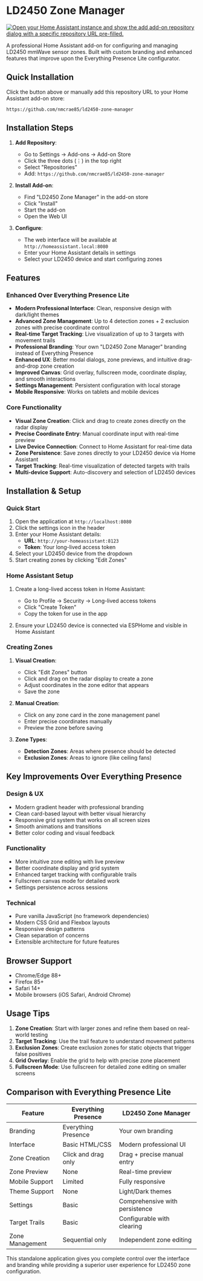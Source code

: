 # LD2450 Zone Manager

[![Open your Home Assistant instance and show the add add-on repository dialog with a specific repository URL pre-filled.](https://my.home-assistant.io/badges/supervisor_add_addon_repository.svg)](https://my.home-assistant.io/redirect/supervisor_add_addon_repository/?repository_url=https%3A%2F%2Fgithub.com%2Fnmcrae85%2Fld2450-zone-manager)

A professional Home Assistant add-on for configuring and managing LD2450 mmWave sensor zones. Built with custom branding and enhanced features that improve upon the Everything Presence Lite configurator.

## Quick Installation

Click the button above or manually add this repository URL to your Home Assistant add-on store:

```
https://github.com/nmcrae85/ld2450-zone-manager
```

## Installation Steps

1. **Add Repository**:
   - Go to Settings → Add-ons → Add-on Store
   - Click the three dots (⋮) in the top right
   - Select "Repositories"
   - Add: `https://github.com/nmcrae85/ld2450-zone-manager`

2. **Install Add-on**:
   - Find "LD2450 Zone Manager" in the add-on store
   - Click "Install"
   - Start the add-on
   - Open the Web UI

3. **Configure**:
   - The web interface will be available at `http://homeassistant.local:8080`
   - Enter your Home Assistant details in settings
   - Select your LD2450 device and start configuring zones

## Features

### Enhanced Over Everything Presence Lite

- **Modern Professional Interface**: Clean, responsive design with dark/light themes
- **Advanced Zone Management**: Up to 4 detection zones + 2 exclusion zones with precise coordinate control
- **Real-time Target Tracking**: Live visualization of up to 3 targets with movement trails
- **Professional Branding**: Your own "LD2450 Zone Manager" branding instead of Everything Presence
- **Enhanced UX**: Better modal dialogs, zone previews, and intuitive drag-and-drop zone creation
- **Improved Canvas**: Grid overlay, fullscreen mode, coordinate display, and smooth interactions
- **Settings Management**: Persistent configuration with local storage
- **Mobile Responsive**: Works on tablets and mobile devices

### Core Functionality

- **Visual Zone Creation**: Click and drag to create zones directly on the radar display
- **Precise Coordinate Entry**: Manual coordinate input with real-time preview
- **Live Device Connection**: Connect to Home Assistant for real-time data
- **Zone Persistence**: Save zones directly to your LD2450 device via Home Assistant
- **Target Tracking**: Real-time visualization of detected targets with trails
- **Multi-device Support**: Auto-discovery and selection of LD2450 devices

## Installation & Setup

### Quick Start

1. Open the application at `http://localhost:8080`
2. Click the settings icon in the header
3. Enter your Home Assistant details:
   - **URL**: `http://your-homeassistant:8123`
   - **Token**: Your long-lived access token
4. Select your LD2450 device from the dropdown
5. Start creating zones by clicking "Edit Zones"

### Home Assistant Setup

1. Create a long-lived access token in Home Assistant:
   - Go to Profile → Security → Long-lived access tokens
   - Click "Create Token"
   - Copy the token for use in the app

2. Ensure your LD2450 device is connected via ESPHome and visible in Home Assistant

### Creating Zones

1. **Visual Creation**:
   - Click "Edit Zones" button
   - Click and drag on the radar display to create a zone
   - Adjust coordinates in the zone editor that appears
   - Save the zone

2. **Manual Creation**:
   - Click on any zone card in the zone management panel
   - Enter precise coordinates manually
   - Preview the zone before saving

3. **Zone Types**:
   - **Detection Zones**: Areas where presence should be detected
   - **Exclusion Zones**: Areas to ignore (like ceiling fans)

## Key Improvements Over Everything Presence

### Design & UX
- Modern gradient header with professional branding
- Clean card-based layout with better visual hierarchy
- Responsive grid system that works on all screen sizes
- Smooth animations and transitions
- Better color coding and visual feedback

### Functionality
- More intuitive zone editing with live preview
- Better coordinate display and grid system
- Enhanced target tracking with configurable trails
- Fullscreen canvas mode for detailed work
- Settings persistence across sessions

### Technical
- Pure vanilla JavaScript (no framework dependencies)
- Modern CSS Grid and Flexbox layouts
- Responsive design patterns
- Clean separation of concerns
- Extensible architecture for future features

## Browser Support

- Chrome/Edge 88+
- Firefox 85+
- Safari 14+
- Mobile browsers (iOS Safari, Android Chrome)

## Usage Tips

1. **Zone Creation**: Start with larger zones and refine them based on real-world testing
2. **Target Tracking**: Use the trail feature to understand movement patterns
3. **Exclusion Zones**: Create exclusion zones for static objects that trigger false positives
4. **Grid Overlay**: Enable the grid to help with precise zone placement
5. **Fullscreen Mode**: Use fullscreen for detailed zone editing on smaller screens

## Comparison with Everything Presence Lite

| Feature | Everything Presence | LD2450 Zone Manager |
|---------|-------------------|-------------------|
| Branding | Everything Presence | Your own branding |
| Interface | Basic HTML/CSS | Modern professional UI |
| Zone Creation | Click and drag only | Drag + precise manual entry |
| Zone Preview | None | Real-time preview |
| Mobile Support | Limited | Fully responsive |
| Theme Support | None | Light/Dark themes |
| Settings | Basic | Comprehensive with persistence |
| Target Trails | Basic | Configurable with clearing |
| Zone Management | Sequential only | Independent zone editing |

This standalone application gives you complete control over the interface and branding while providing a superior user experience for LD2450 zone configuration.